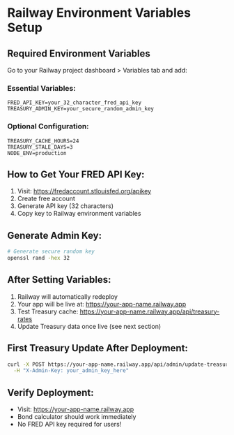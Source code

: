 # Railway Environment Variables Setup

## Required Environment Variables

Go to your Railway project dashboard > Variables tab and add:

### Essential Variables:
```
FRED_API_KEY=your_32_character_fred_api_key
TREASURY_ADMIN_KEY=your_secure_random_admin_key
```

### Optional Configuration:
```
TREASURY_CACHE_HOURS=24
TREASURY_STALE_DAYS=3
NODE_ENV=production
```

## How to Get Your FRED API Key:
1. Visit: https://fredaccount.stlouisfed.org/apikey
2. Create free account
3. Generate API key (32 characters)
4. Copy key to Railway environment variables

## Generate Admin Key:
```bash
# Generate secure random key
openssl rand -hex 32
```

## After Setting Variables:
1. Railway will automatically redeploy
2. Your app will be live at: https://your-app-name.railway.app
3. Test Treasury cache: https://your-app-name.railway.app/api/treasury-rates
4. Update Treasury data once live (see next section)

## First Treasury Update After Deployment:
```bash
curl -X POST https://your-app-name.railway.app/api/admin/update-treasury-rates \
  -H "X-Admin-Key: your_admin_key_here"
```

## Verify Deployment:
- Visit: https://your-app-name.railway.app
- Bond calculator should work immediately
- No FRED API key required for users!
